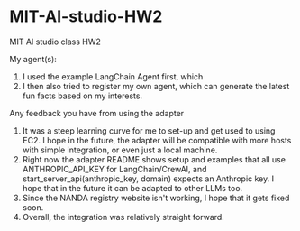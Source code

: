 # MIT-AI-studio-HW2
MIT AI studio class HW2

My agent(s): 
1) I used the example LangChain Agent first, which
2) I then also tried to register my own agent, which can generate the latest fun facts based on my interests. 
   
Any feedback you have from using the adapter
1) It was a steep learning curve for me to set-up and get used to using EC2. I hope in the future, the adapter will be compatible with more hosts with simple integration, or even just a local machine.
2) Right now the adapter README shows setup and examples that all use ANTHROPIC_API_KEY for LangChain/CrewAI, and start_server_api(anthropic_key, domain) expects an Anthropic key. I hope that in the future it can be adapted to other LLMs too.
3) Since the NANDA registry website isn't working, I hope that it gets fixed soon.
4) Overall, the integration was relatively straight forward. 
